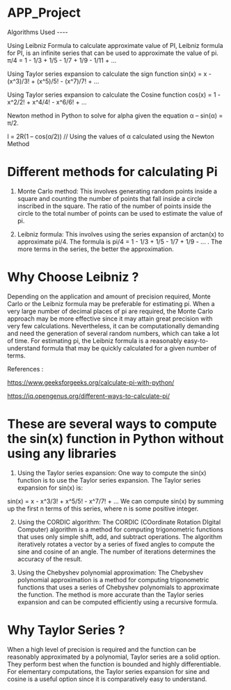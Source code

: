 # APP_Project

Algorithms Used ----

Using Leibniz Formula to calculate approximate value of PI,
Leibniz formula for PI, is an infinite series that can be used to approximate the value of pi.
π/4 = 1 - 1/3 + 1/5 - 1/7 + 1/9 - 1/11 + ...

Using Taylor series expansion to calculate the sign function
sin(x) = x - (x^3)/3! + (x^5)/5! - (x^7)/7! + ...

Using Taylor series expansion to calculate the Cosine function
cos(x) = 1 - x^2/2! + x^4/4! - x^6/6! + ...

Newton method in Python to solve for alpha given the equation 
α – sin(α) = π/2. 

l = 2R(1 – cos(α/2))    // Using the values of α calculated using the Newton Method


# Different methods for calculating Pi

1. Monte Carlo method: This involves generating random points inside a square and counting the number of points that fall inside a circle inscribed in the square. The ratio of the number of points inside the circle to the total number of points can be used to estimate the value of pi.

2. Leibniz formula: This involves using the series expansion of arctan(x) to approximate pi/4. The formula is pi/4 = 1 - 1/3 + 1/5 - 1/7 + 1/9 - ... . The more terms in the series, the better the approximation.

# Why Choose Leibniz ?

Depending on the application and amount of precision required, Monte Carlo or the Leibniz formula may be preferable for estimating pi.
When a very large number of decimal places of pi are required, the Monte Carlo approach may be more effective since it may attain great precision with very few calculations. Nevertheless, it can be computationally demanding and need the generation of several random numbers, which can take a lot of time. For estimating pi, the Leibniz formula is a reasonably easy-to-understand formula that may be quickly calculated for a given number of terms.

References :

https://www.geeksforgeeks.org/calculate-pi-with-python/

https://iq.opengenus.org/different-ways-to-calculate-pi/


# These are several ways to compute the sin(x) function in Python without using any libraries

1. Using the Taylor series expansion: One way to compute the sin(x) function is to use the Taylor series expansion. The Taylor series expansion for sin(x) is:

sin(x) = x - x^3/3! + x^5/5! - x^7/7! + ...
We can compute sin(x) by summing up the first n terms of this series, where n is some positive integer.

2. Using the CORDIC algorithm: The CORDIC (COordinate Rotation DIgital Computer) algorithm is a method for computing trigonometric functions that uses only simple shift, add, and subtract operations. The algorithm iteratively rotates a vector by a series of fixed angles to compute the sine and cosine of an angle. The number of iterations determines the accuracy of the result.

3. Using the Chebyshev polynomial approximation: The Chebyshev polynomial approximation is a method for computing trigonometric functions that uses a series of Chebyshev polynomials to approximate the function. The method is more accurate than the Taylor series expansion and can be computed efficiently using a recursive formula.


# Why Taylor Series ?

When a high level of precision is required and the function can be reasonably approximated by a polynomial, Taylor series are a solid option. They perform best when the function is bounded and highly differentiable. For elementary computations, the Taylor series expansion for sine and cosine is a useful option since it is comparatively easy to understand.

